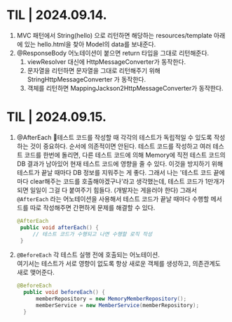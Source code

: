 # TIL | 2024.09.14.
1. MVC 패턴에서 String(hello) 으로 리턴하면 해당하는 resources/template 아래에 있는 hello.html을 찾아 Model의 data를 보내준다.
2. @ResponseBody 어노테이션이 붙으면 return 타입을 그대로 리턴해준다.
   1) viewResolver 대신에 HttpMessageConverter가 동작한다.
   2) 문자열을 리턴하면 문자열을 그대로 리턴해주기 위해 StringHttpMessageConverter 가 동작한다.
   3) 객체를 리턴하면 MappingJackson2HttpMessageConverter가 동작한다.

# TIL | 2024.09.15.
1. @AfterEach
   테스트 코드를 작성할 때 각각의 테스트가 독립적일 수 있도록 작성하는 것이 중요하다. 순서에 의존적이면 안된다.
   테스트 코드를 작성하고 여러 테스트 코드를 한번에 돌리면, 다른 테스트 코드에 의해 Memory에 직전 테스트 코드의 DB 결과가 남아있어
   현재 테스트 코드에 영향을 줄 수 있다.
   이것을 방지하기 위해 테스트가 끝날 때마다 DB 정보를 지워주는 게 좋다.
   그래서 나는 '테스트 코드 끝에마다 clear해주는 코드를 호출해야겠구나'라고 생각했는데, 테스트 코드가 1만개가 되면 일일이 그걸 다 붙여주기 힘들다.
   (개발자는 게을러야 한다)
   그래서 `@AfterEach` 라는 어노테이션을 사용해서 테스트 코드가 끝날 때마다 수행할 메서드를 따로 작성해주면 간편하게 문제를 해결할 수 있다.
   ```java
   @AfterEach
    public void afterEach() {
        // 테스트 코드가 수행되고 나면 수행할 로직 작성
    }
   ```

2. `@BeforeEach`
   각 테스트 실행 전에 호출되는 어노테이션. </br>
   여기서는 테스트가 서로 영향이 없도록 항상 새로운 객체를 생성하고, 의존관계도 새로 맺어준다.
   ```java
   @BeforeEach
     public void beforeEach() {
         memberRepository = new MemoryMemberRepository();
         memberService = new MemberService(memberRepository);
     }
   ```